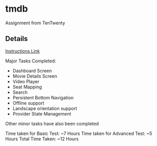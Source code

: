 # tmdb

Assignment from TenTwenty

## Details

[Instructions Link]([https://docs.google.com/document/d/1G6zKxUnUoGQ1JXgRZVDNXRHDb2ZILDghWIRk2y1SyD8/edit#](https://www.figma.com/proto/4e1pQ2l0VkLNgnaV7xNlFW/Tentwenty-%3A-App-Test?page-id=21%3A233&node-id=21%3A235&viewport=241%2C48%2C0.08&scaling=min-zoom&starting-point-node-id=21%3A235))

Major Tasks Completed:
 - Dashboard Screen
 - Movie Details Screen
 - Video Player
 - Seat Mapping
 - Search
 - Persistent Bottom Navigation
 - Offline support
 - Landscape orientation support
 - Provider State Management

Other minor tasks have also been completed

Time taken for Basic Test: ~7 Hours
Time taken for Advanced Test: ~5 Hours
Total Time Taken: ~12 Hours
